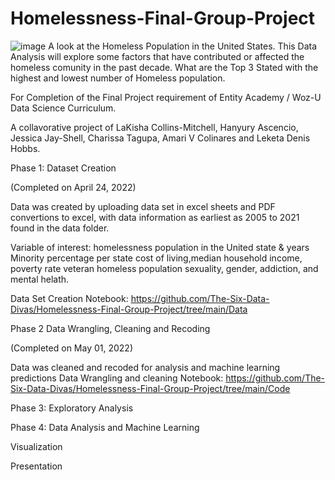 # Homelessness-Final-Group-Project
![image](https://user-images.githubusercontent.com/91347128/165450499-68b8a850-28f6-41f2-b383-af9fd26f7415.png)
A look at the Homeless Population in the United States.
This Data Analysis will explore some factors that have contributed or affected the homeless comunity in the past decade.
What are the Top 3 Stated with the highest  and lowest number of Homeless population.

For Completion of the Final Project requirement of Entity Academy / Woz-U Data Science Curriculum.

A collavorative project of LaKisha Collins-Mitchell, Hanyury Ascencio, Jessica Jay-Shell, Charissa Tagupa, Amari V Colinares and Leketa Denis Hobbs.

Phase 1: Dataset Creation

(Completed on April 24, 2022)

Data was created by uploading data set in excel sheets and PDF convertions to excel, with data information as earliest as 2005 to 2021 found in the data folder.

Variable of interest:
homelessness population in the United state & years
Minority percentage per state
cost of living,median household income, poverty rate
veteran homeless population
sexuality, gender, addiction, and mental helath.

Data Set Creation Notebook:
https://github.com/The-Six-Data-Divas/Homelessness-Final-Group-Project/tree/main/Data

Phase 2 Data Wrangling, Cleaning and Recoding

(Completed on May 01, 2022)

Data was cleaned and recoded for analysis and machine learning predictions
Data Wrangling and cleaning Notebook:
https://github.com/The-Six-Data-Divas/Homelessness-Final-Group-Project/tree/main/Code

Phase 3: Exploratory Analysis

Phase 4: Data Analysis and Machine Learning

Visualization

Presentation
